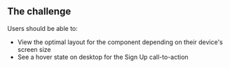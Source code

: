 ## The challenge

Users should be able to:

- View the optimal layout for the component depending on their device's screen size
- See a hover state on desktop for the Sign Up call-to-action
